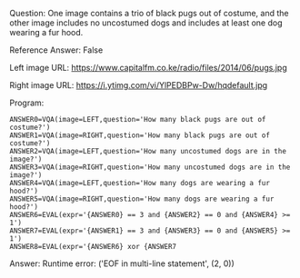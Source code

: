 Question: One image contains a trio of black pugs out of costume, and the other image includes no uncostumed dogs and includes at least one dog wearing a fur hood.

Reference Answer: False

Left image URL: https://www.capitalfm.co.ke/radio/files/2014/06/pugs.jpg

Right image URL: https://i.ytimg.com/vi/YlPEDBPw-Dw/hqdefault.jpg

Program:

```
ANSWER0=VQA(image=LEFT,question='How many black pugs are out of costume?')
ANSWER1=VQA(image=RIGHT,question='How many black pugs are out of costume?')
ANSWER2=VQA(image=LEFT,question='How many uncostumed dogs are in the image?')
ANSWER3=VQA(image=RIGHT,question='How many uncostumed dogs are in the image?')
ANSWER4=VQA(image=LEFT,question='How many dogs are wearing a fur hood?')
ANSWER5=VQA(image=RIGHT,question='How many dogs are wearing a fur hood?')
ANSWER6=EVAL(expr='{ANSWER0} == 3 and {ANSWER2} == 0 and {ANSWER4} >= 1')
ANSWER7=EVAL(expr='{ANSWER1} == 3 and {ANSWER3} == 0 and {ANSWER5} >= 1')
ANSWER8=EVAL(expr='{ANSWER6} xor {ANSWER7
```
Answer: Runtime error: ('EOF in multi-line statement', (2, 0))

